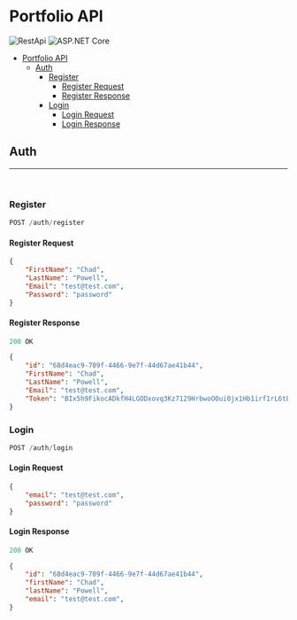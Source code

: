 # Portfolio API

![RestApi](https://img.shields.io/badge/Rest-Api-red) ![ASP.NET Core](https://img.shields.io/badge/ASP.NET%20Core-7.0-purple)

- [Portfolio API](#portfolio-api)
  - [Auth](#auth)
    - [Register](#register)
      - [Register Request](#register-request)
      - [Register Response](#register-response)
    - [Login](#login)
      - [Login Request](#login-request)
      - [Login Response](#login-response)

## Auth
<hr>
<br/>

### Register

```js
POST /auth/register
```

#### Register Request

```json
{
    "FirstName": "Chad",
    "LastName": "Powell",
    "Email": "test@test.com",
    "Password": "password"
}
```

#### Register Response

```js
200 OK
```

```json
{
    "id": "68d4eac9-709f-4466-9e7f-44d67ae41b44", 
    "FirstName": "Chad",
    "LastName": "Powell",
    "Email": "test@test.com",
    "Token": "BIx5h9FikocADkfH4LGODxovq3Kz7129HrbwoO0ui0jx1Hb1irf1rL6tLqwP4wfp7rRumEXp6r1i6TcfrZ8vbFXz6OXt6hu8d3JAllKjcEaG5hLj7QA9tMDGz7f55Cz6IO7t2CsCqxlWVddh1oqRWPhUhvZwvycj87bwShkGGX4w17QwdIAzk7T0T4lRPF0W8rK5HyyKeIwyOYytA06Jz3BKXdmm05bCM8ocXpWY8cyhWV6HsAGjZfuMVB01MUws"
}
```

### Login

```js
POST /auth/login
```

#### Login Request

```json
{
    "email": "test@test.com",
    "password": "password"
}
```

#### Login Response

```js
200 OK
```

```json
{
    "id": "68d4eac9-709f-4466-9e7f-44d67ae41b44", 
    "firstName": "Chad",
    "lastName": "Powell",
    "email": "test@test.com",
}
```